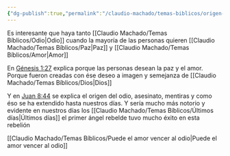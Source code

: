 ```yaml
---
{"dg-publish":true,"permalink":"/claudio-machado/temas-biblicos/origen-del-odio/","tags":["amor"]}
---
```


Es interesante que haya tanto [[Claudio Machado/Temas Bíblicos/Odio\|Odio]] cuando la mayoría de las personas quieren [[Claudio Machado/Temas Bíblicos/Paz\|Paz]] y [[Claudio Machado/Temas Bíblicos/Amor\|Amor]] 

En [Génesis 1:27](https://wol.jw.org/es/wol/b/r4/lp-s/nwtsty/1/1#v=1:1:27) explica porque las personas desean la paz y el amor. Porque fueron creadas con ése deseo a imagen y semejanza de [[Claudio Machado/Temas Bíblicos/Dios\|Dios]] 

Y en [Juan 8:44](https://wol.jw.org/es/wol/b/r4/lp-s/nwtsty/43/8#v=43:8:44)  se explica el origen del odio, asesinato, mentiras y como éso se ha extendido hasta nuestros días. Y sería mucho más notorio y evidente en nuestros días los [[Claudio Machado/Temas Bíblicos/Últimos días\|Últimos días]]  el primer ángel rebelde tuvo mucho éxito en esta rebelión 

[[Claudio Machado/Temas Bíblicos/Puede el amor vencer al odio\|Puede el amor vencer al odio]]

